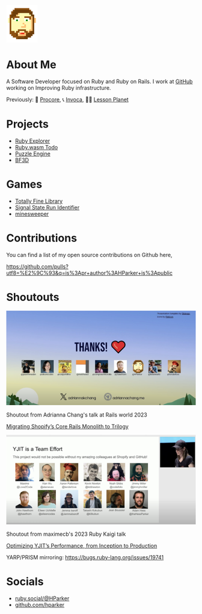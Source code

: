 [comment]: <> (comment required to allow image tag)
<img class="profile-picture" src="/me.png" height="100px">

# About Me

A Software Developer focused on Ruby and Ruby on Rails. I work at
[GitHub](github.com) working on Improving Ruby infrastructure.

Previously: 🔧 [Procore](https://www.procore.com/), 📞 [Invoca](https://www.invoca.com/), 🧑‍🏫 [Lesson Planet](https://www.lessonplanet.com/)

# Projects

- [Ruby Explorer](ruby_explorer.html)
- [Ruby.wasm Todo](ruby_todo.html)
- [Puzzle Engine](puzzle-engine)
- [BF3D](bf3d)


# Games

- [Totally Fine Library](Totally-Fine-Library.html)
- [Signal State Run Identifier](signal-state-run-identifier)
- [minesweeper](minesweeper/index.html)

# Contributions

You can find a list of my open source contributions on Github here,

https://github.com/pulls?utf8=%E2%9C%93&q=is%3Apr+author%3AHParker+is%3Apublic

# Shoutouts

![Trilogy shoutout](/trilogy-shoutout.png)

Shoutout from Adrianna Chang's talk at Rails world 2023

[Migrating Shopify’s Core Rails Monolith to Trilogy](https://youtu.be/AUV3Xgy-zuE?si=64j1lmsPnYmtMzE5)

![YJIT shoutout](/yjit-shoutout.png)

Shoutout from maximecb's 2023 Ruby Kaigi talk

[Optimizing YJIT’s Performance, from Inception to Production](https://youtu.be/X0JRhh8w_4I?si=Q1LHbirjG6mYU6mU)

YARP/PRISM mirroring: https://bugs.ruby-lang.org/issues/19741


# Socials

- [ruby.social/@HParker](https://ruby.social/@HParker)
- [github.com/hparker](https://github.com/hparker)
